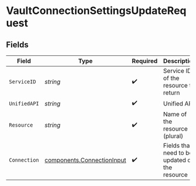 # VaultConnectionSettingsUpdateRequest


## Fields

| Field                                                                    | Type                                                                     | Required                                                                 | Description                                                              | Example                                                                  |
| ------------------------------------------------------------------------ | ------------------------------------------------------------------------ | ------------------------------------------------------------------------ | ------------------------------------------------------------------------ | ------------------------------------------------------------------------ |
| `ServiceID`                                                              | *string*                                                                 | :heavy_check_mark:                                                       | Service ID of the resource to return                                     | pipedrive                                                                |
| `UnifiedAPI`                                                             | *string*                                                                 | :heavy_check_mark:                                                       | Unified API                                                              | crm                                                                      |
| `Resource`                                                               | *string*                                                                 | :heavy_check_mark:                                                       | Name of the resource (plural)                                            | leads                                                                    |
| `Connection`                                                             | [components.ConnectionInput](../../models/components/connectioninput.md) | :heavy_check_mark:                                                       | Fields that need to be updated on the resource                           |                                                                          |